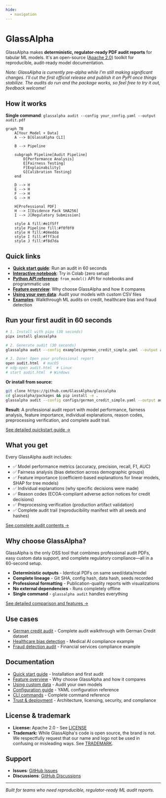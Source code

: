 ```yaml
---
hide:
  - navigation
---
```


# GlassAlpha

GlassAlpha makes **deterministic, regulator-ready PDF audit reports** for tabular ML models. It's an open-source ([Apache 2.0](reference/trust-deployment.md#licensing-dependencies)) toolkit for reproducible, audit-ready model documentation.

_Note: GlassAlpha is currently pre-alpha while I'm still making significant changes. I'll cut the first official release and publish it on PyPI once things stabilize. The audits do run and the package works, so feel free to try it out, feedback welcome!_

## How it works

**Single command**: `glassalpha audit --config your_config.yaml --output audit.pdf`

<div class="index-hero-diagram" markdown>

```mermaid
graph TB
    A[Your Model + Data]
    A --> B[GlassAlpha CLI]

    B --> Pipeline

    subgraph Pipeline[Audit Pipeline]
        D[Performance Analysis]
        E[Fairness Testing]
        F[Explainability]
        G[Calibration Testing]
    end

    D --> H
    E --> H
    F --> H
    G --> H

    H[Professional PDF]
    H --> I[Evidence Pack SHA256]
    I --> J[Regulatory Submission]

    style A fill:#e1f5ff
    style Pipeline fill:#f0f0f0
    style H fill:#d4edda
    style I fill:#fff3cd
    style J fill:#f8d7da
```

</div>

## Quick links

- [**Quick start guide**](getting-started/quickstart.md): Run an audit in 60 seconds
- [**Interactive notebook**](https://colab.research.google.com/github/GlassAlpha/glassalpha/blob/main/examples/notebooks/quickstart_colab.ipynb): Try in Colab (zero setup)
- [**Python API reference**](reference/api/index.md): `from_model()` API for notebooks and programmatic use
- [**Feature overview**](getting-started/overview.md): Why choose GlassAlpha and how it compares
- [**Using your own data**](getting-started/custom-data.md): Audit your models with custom CSV files
- [**Examples**](examples/german-credit-audit.md): Walkthrough ML audits on credit, healthcare bias and fraud detection

## Run your first audit in 60 seconds

```bash
# 1. Install with pipx (30 seconds)
pipx install glassalpha

# 2. Generate audit (30 seconds)
glassalpha audit --config examples/german_credit_simple.yaml --output audit.html

# 3. Done! Open your professional report
open audit.html  # macOS
# xdg-open audit.html  # Linux
# start audit.html  # Windows
```

**Or install from source:**

```bash
git clone https://github.com/GlassAlpha/glassalpha
cd glassalpha/packages && pip install -e .
glassalpha audit --config configs/german_credit_simple.yaml --output audit.html
```

**Result**: A professional audit report with model performance, fairness analysis, feature importance, individual explanations, reason codes, preprocessing verification, and complete audit trail.

[See detailed quickstart guide →](getting-started/quickstart.md)

## What you get

Every GlassAlpha audit includes:

- ✅ Model performance metrics (accuracy, precision, recall, F1, AUC)
- ✅ Fairness analysis (bias detection across demographic groups)
- ✅ Feature importance (coefficient-based explanations for linear models, SHAP for tree models)
- ✅ Individual explanations (why specific decisions were made)
- ✅ Reason codes (ECOA-compliant adverse action notices for credit decisions)
- ✅ Preprocessing verification (production artifact validation)
- ✅ Complete audit trail (reproducibility manifest with all seeds and hashes)

[See complete audit contents →](reference/audit-contents.md)

## Why choose GlassAlpha?

GlassAlpha is the only OSS tool that combines professional audit PDFs, easy custom data support, and complete regulatory compliance—all in a 60-second setup.

- **Deterministic outputs** - Identical PDFs on same seed/data/model
- **Complete lineage** - Git SHA, config hash, data hash, seeds recorded
- **Professional formatting** - Publication-quality reports with visualizations
- **No external dependencies** - Runs completely offline
- **Single command** - `glassalpha audit` handles everything

[See detailed comparison and features →](getting-started/overview.md)

## Use cases

- [German credit audit](examples/german-credit-audit.md) - Complete audit walkthrough with German Credit dataset
- [Healthcare bias detection](examples/healthcare-bias-detection.md) - Medical AI compliance example
- [Fraud detection audit](examples/fraud-detection-audit.md) - Financial services compliance example

## Documentation

- [Quick start guide](getting-started/quickstart.md) - Installation and first audit
- [Feature overview](getting-started/overview.md) - Why choose GlassAlpha and how it compares
- [Using custom data](getting-started/custom-data.md) - Audit your own models
- [Configuration guide](getting-started/configuration.md) - YAML configuration reference
- [CLI commands](reference/cli.md) - Complete command reference
- [Trust & deployment](reference/trust-deployment.md) - Architecture, licensing, security, and compliance

## License & trademark

- **License:** Apache 2.0 - See [LICENSE](https://github.com/GlassAlpha/glassalpha/blob/main/LICENSE)
- **Trademark:** While GlassAlpha's code is open source, the brand is not. We respectfully request that our name and logo not be used in confusing or misleading ways. See [TRADEMARK](reference/TRADEMARK.md).

## Support

- **Issues**: [GitHub Issues](https://github.com/GlassAlpha/glassalpha/issues)
- **Discussions**: [GitHub Discussions](https://github.com/GlassAlpha/glassalpha/discussions)

---

_Built for teams who need reproducible, regulator-ready ML audit reports._
